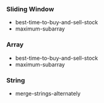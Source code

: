 ### Sliding Window
* best-time-to-buy-and-sell-stock
* maximum-subarray

### Array
* best-time-to-buy-and-sell-stock
* maximum-subarray

### String
* merge-strings-alternately